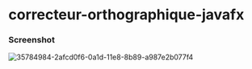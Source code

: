# correcteur-orthographique-javafx

### Screenshot
![35784984-2afcd0f6-0a1d-11e8-8b89-a987e2b077f4](https://user-images.githubusercontent.com/32089827/36185451-6bdab3ae-1139-11e8-8977-4edc6368a117.png)
